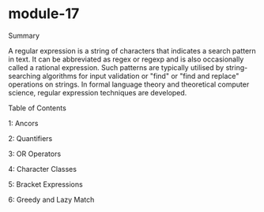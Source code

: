 # module-17

Summary

A regular expression is a string of characters that indicates a search pattern in text. It can be abbreviated as regex or regexp and is also occasionally called a rational expression. Such patterns are typically utilised by string-searching algorithms for input validation or "find" or "find and replace" operations on strings. In formal language theory and theoretical computer science, regular expression techniques are developed.

Table of Contents

1: Ancors

2: Quantifiers 

3: OR Operators 

4: Character Classes

5: Bracket Expressions 

6: Greedy and Lazy Match

